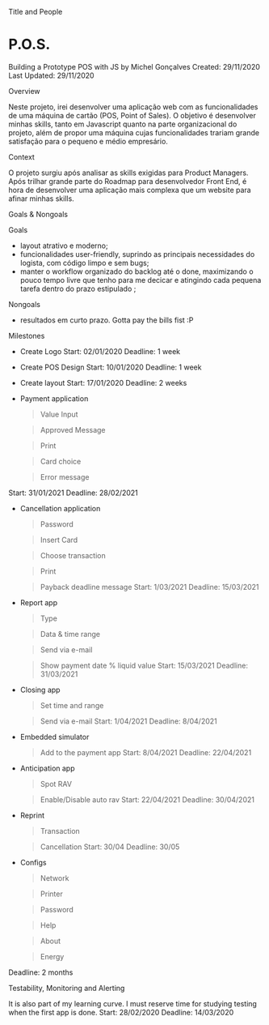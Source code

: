 Title and People

# P.O.S.
 Building a Prototype POS with JS
by Michel Gonçalves
Created: 29/11/2020
Last Updated: 29/11/2020


Overview

Neste projeto, irei desenvolver uma aplicação web com as funcionalidades de uma máquina de cartão (POS, Point of Sales).  O objetivo é desenvolver minhas skills, tanto em Javascript quanto na parte organizacional do projeto, além de propor uma máquina cujas funcionalidades trariam grande satisfação para o pequeno e médio empresário.

Context

O projeto surgiu após analisar as skills exigidas para Product Managers. Após trilhar grande parte do Roadmap para desenvolvedor Front End, é hora de desenvolver uma aplicação mais complexa que um website para afinar minhas skills.

Goals & Nongoals

Goals

* layout atrativo e moderno;
* funcionalidades user-friendly, suprindo as principais necessidades do logista, com código limpo e sem bugs;
* manter o workflow organizado do backlog até o done, maximizando o pouco tempo livre que tenho para me decicar e atingindo cada pequena tarefa dentro do prazo estipulado ;

Nongoals

* resultados em curto prazo. Gotta pay the bills fist :P


Milestones

* Create Logo
Start: 02/01/2020
Deadline: 1 week

* Create POS Design
Start: 10/01/2020
Deadline: 1 week

* Create layout
Start: 17/01/2020
Deadline: 2 weeks


* Payment application
    > Value Input

    > Approved Message

    > Print

    > Card choice

    > Error message
    

Start: 31/01/2021
Deadline: 28/02/2021

* Cancellation application
    > Password
    
    > Insert Card
    
    > Choose transaction
    
    > Print
    
    > Payback deadline message
Start: 1/03/2021
Deadline: 15/03/2021

* Report app
    > Type
    
    > Data & time range
    
    > Send via e-mail
    
    > Show payment date % liquid value
Start: 15/03/2021
Deadline: 31/03/2021
    
 * Closing app
    > Set time and range
    
    > Send via e-mail
Start: 1/04/2021
Deadline: 8/04/2021   
 
    
 * Embedded simulator
    > Add to the payment app
Start: 8/04/2021
Deadline: 22/04/2021
    
 * Anticipation app
    > Spot RAV
    
    > Enable/Disable auto rav
Start: 22/04/2021
Deadline: 30/04/2021  

 * Reprint
    > Transaction
    
    > Cancellation
Start: 30/04
Deadline: 30/05


 * Configs
    > Network
    
    > Printer
    
    > Password
    
    > Help
    
    > About
    
    > Energy
    
 Deadline: 2 months
    
Testability, Monitoring and Alerting

It is also part of my learning curve. I must reserve time for studying testing when the first app is done.
Start: 28/02/2020
Deadline: 14/03/2020





